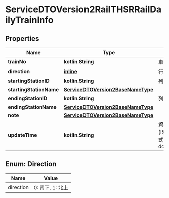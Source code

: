 
# ServiceDTOVersion2RailTHSRRailDailyTrainInfo

## Properties
Name | Type | Description | Notes
------------ | ------------- | ------------- | -------------
**trainNo** | **kotlin.String** | 車次代碼 | 
**direction** | [**inline**](#DirectionEnum) | 行駛方向 | 
**startingStationID** | **kotlin.String** | 列車起點車站代號 |  [optional]
**startingStationName** | [**ServiceDTOVersion2BaseNameType**](ServiceDTOVersion2BaseNameType.md) |  |  [optional]
**endingStationID** | **kotlin.String** | 列車終點車站代號 |  [optional]
**endingStationName** | [**ServiceDTOVersion2BaseNameType**](ServiceDTOVersion2BaseNameType.md) |  |  [optional]
**note** | [**ServiceDTOVersion2BaseNameType**](ServiceDTOVersion2BaseNameType.md) |  |  [optional]
**updateTime** | **kotlin.String** | 資料更新日期時間(ISO8601格式:yyyy-MM-ddTHH:mm:sszzz) | 


<a name="DirectionEnum"></a>
## Enum: Direction
Name | Value
---- | -----
direction | 0: 南下, 1: 北上



